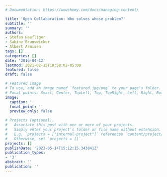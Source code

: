 ```yaml
---
# Documentation: https://wowchemy.com/docs/managing-content/

title: 'Open Collaboration: Who solves whose problem?'
subtitle: ''
summary: ''
authors:
- Stefan Haefliger
- Sabine Brunswicker
- Albert Armisen
tags: []
categories: []
date: '2016-04-12'
lastmod: 2021-02-15T18:58:02-05:00
featured: false
draft: false

# Featured image
# To use, add an image named `featured.jpg/png` to your page's folder.
# Focal points: Smart, Center, TopLeft, Top, TopRight, Left, Right, BottomLeft, Bottom, BottomRight.
image:
  caption: ''
  focal_point: ''
  preview_only: false

# Projects (optional).
#   Associate this post with one or more of your projects.
#   Simply enter your project's folder or file name without extension.
#   E.g. `projects = ["internal-project"]` references `content/project/deep-learning/index.md`.
#   Otherwise, set `projects = []`.
projects: []
publishDate: '2023-05-14T15:12:15.343841Z'
publication_types:
- '3'
abstract: ''
publication: ''
---
```

